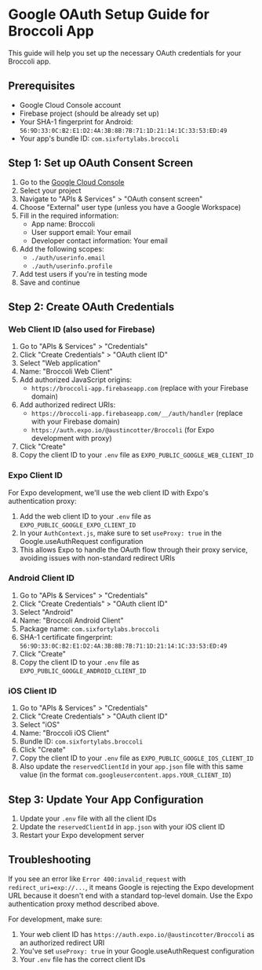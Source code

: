 # Google OAuth Setup Guide for Broccoli App

This guide will help you set up the necessary OAuth credentials for your Broccoli app.

## Prerequisites

- Google Cloud Console account
- Firebase project (should be already set up)
- Your SHA-1 fingerprint for Android: `56:9D:33:0C:B2:E1:D2:4A:3B:8B:7B:71:1D:21:14:1C:33:53:ED:49`
- Your app's bundle ID: `com.sixfortylabs.broccoli`

## Step 1: Set up OAuth Consent Screen

1. Go to the [Google Cloud Console](https://console.cloud.google.com/)
2. Select your project
3. Navigate to "APIs & Services" > "OAuth consent screen"
4. Choose "External" user type (unless you have a Google Workspace)
5. Fill in the required information:
   - App name: Broccoli
   - User support email: Your email
   - Developer contact information: Your email
6. Add the following scopes:
   - `./auth/userinfo.email`
   - `./auth/userinfo.profile`
7. Add test users if you're in testing mode
8. Save and continue

## Step 2: Create OAuth Credentials

### Web Client ID (also used for Firebase)

1. Go to "APIs & Services" > "Credentials"
2. Click "Create Credentials" > "OAuth client ID"
3. Select "Web application"
4. Name: "Broccoli Web Client"
5. Add authorized JavaScript origins:
   - `https://broccoli-app.firebaseapp.com` (replace with your Firebase domain)
6. Add authorized redirect URIs:
   - `https://broccoli-app.firebaseapp.com/__/auth/handler` (replace with your Firebase domain)
   - `https://auth.expo.io/@austincotter/Broccoli` (for Expo development with proxy)
7. Click "Create"
8. Copy the client ID to your `.env` file as `EXPO_PUBLIC_GOOGLE_WEB_CLIENT_ID`

### Expo Client ID

For Expo development, we'll use the web client ID with Expo's authentication proxy:

1. Add the web client ID to your `.env` file as `EXPO_PUBLIC_GOOGLE_EXPO_CLIENT_ID`
2. In your `AuthContext.js`, make sure to set `useProxy: true` in the Google.useAuthRequest configuration
3. This allows Expo to handle the OAuth flow through their proxy service, avoiding issues with non-standard redirect URIs

### Android Client ID

1. Go to "APIs & Services" > "Credentials"
2. Click "Create Credentials" > "OAuth client ID"
3. Select "Android"
4. Name: "Broccoli Android Client"
5. Package name: `com.sixfortylabs.broccoli`
6. SHA-1 certificate fingerprint: `56:9D:33:0C:B2:E1:D2:4A:3B:8B:7B:71:1D:21:14:1C:33:53:ED:49`
7. Click "Create"
8. Copy the client ID to your `.env` file as `EXPO_PUBLIC_GOOGLE_ANDROID_CLIENT_ID`

### iOS Client ID

1. Go to "APIs & Services" > "Credentials"
2. Click "Create Credentials" > "OAuth client ID"
3. Select "iOS"
4. Name: "Broccoli iOS Client"
5. Bundle ID: `com.sixfortylabs.broccoli`
6. Click "Create"
7. Copy the client ID to your `.env` file as `EXPO_PUBLIC_GOOGLE_IOS_CLIENT_ID`
8. Also update the `reservedClientId` in your `app.json` file with this same value (in the format `com.googleusercontent.apps.YOUR_CLIENT_ID`)

## Step 3: Update Your App Configuration

1. Update your `.env` file with all the client IDs
2. Update the `reservedClientId` in `app.json` with your iOS client ID
3. Restart your Expo development server

## Troubleshooting

If you see an error like `Error 400:invalid_request` with `redirect_uri=exp://...`, it means Google is rejecting the Expo development URL because it doesn't end with a standard top-level domain. Use the Expo authentication proxy method described above.

For development, make sure:
1. Your web client ID has `https://auth.expo.io/@austincotter/Broccoli` as an authorized redirect URI
2. You've set `useProxy: true` in your Google.useAuthRequest configuration
3. Your `.env` file has the correct client IDs 